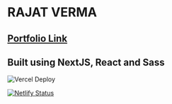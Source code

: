 # RAJAT VERMA

## [Portfolio Link](https://rajat-verma.in/)

## Built using NextJS, React and Sass

![Vercel Deploy](https://deploy-badge.vercel.app/vercel/rajat-verma?style=for-the-badge)

[![Netlify Status](https://api.netlify.com/api/v1/badges/7b117215-9377-4a7c-ae3a-c084864cc450/deploy-status)](https://app.netlify.com/sites/rajat-verma/deploys)
